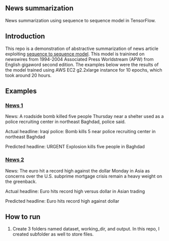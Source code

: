 ## News summarization
News summarization using sequence to sequence model in TensorFlow.

## Introduction
This repo is a demonstration of abstractive summarization of news article exploiting [sequence to sequence model](https://www.tensorflow.org/tutorials/seq2seq/). This model is trainined on newswires from 1994-2004 Associated Press Worldstream (APW) from English gigaword second edition. The examples below were the results of the model trained using AWS EC2 g2.2xlarge instance for 10 epochs, which took around 20 hours. 

## Examples
### [News 1](https://www.highbeam.com/doc/1A1-D8SKOI7O0.html)
News: A roadside bomb killed five people Thursday near a shelter used as a police recruiting center in northeast Baghdad, police said.

Actual headline: Iraqi police: Bomb kills 5 near police recruiting center in northeast Baghdad

Predicted headline: URGENT Explosion kills five people in Baghdad

### [News 2](https://www.highbeam.com/doc/1A1-D8SNBQJ83.html)
News: The euro hit a record high against the dollar Monday in Asia as concerns over the U.S. subprime mortgage crisis remain a heavy weight on the greenback.

Actual headline: Euro hits record high versus dollar in Asian trading

Predicted headline: Euro hits record high against dollar

## How to run
1. Create 3 folders named dataset, working_dir, and output. In this repo, I created subfolder as well to store files. 

